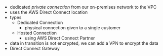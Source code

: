 - dedicated _private connection_ from our on-premises network to the VPC 
- uses the AWS Direct Connect location
- types
	- Dedicated Connection
		- physical connection given to a single customer
	- Hosted Connection
		- using AWS Direct Connect Partner
- data in transition is not encrypted, we can add a VPN to encrypt the data
- Direct Connect Gateway
